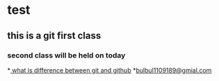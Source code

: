 # test
## this is a git first class
### second class will be held on today
*[ what is difference between git and github](http://localhost:8000)
*[bulbul1109189@gmial.com](mailto:bulbul1109180@gmail.com)

